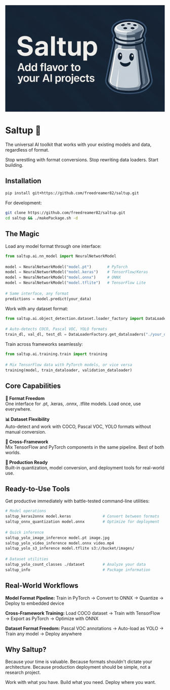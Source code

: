 <div align="center">
<img src="docs/saltup-banner.png">
</div>

# Saltup 🧂

The universal AI toolkit that works with your existing models and data, regardless of format.

Stop wrestling with format conversions. Stop rewriting data loaders. Start building.

## Installation

```bash
pip install git+https://github.com/freedreamer82/saltup.git
```

For development:
```bash
git clone https://github.com/freedreamer82/saltup.git
cd saltup && ./makePackage.sh -d
```

## The Magic

Load any model format through one interface:
```python
from saltup.ai.nn_model import NeuralNetworkModel

model = NeuralNetworkModel("model.pt")       # PyTorch
model = NeuralNetworkModel("model.keras")    # TensorFlow/Keras  
model = NeuralNetworkModel("model.onnx")     # ONNX
model = NeuralNetworkModel("model.tflite")   # TensorFlow Lite

# Same interface, any format
predictions = model.predict(your_data)
```

Work with any dataset format:
```python
from saltup.ai.object_detection.dataset.loader_factory import DataLoaderFactory

# Auto-detects COCO, Pascal VOC, YOLO formats
train_dl, val_dl, test_dl = DataLoaderFactory.get_dataloaders("./your_dataset")
```

Train across frameworks seamlessly:
```python
from saltup.ai.training.train import training

# Mix TensorFlow data with PyTorch models, or vice versa
training(model, train_dataloader, validation_dataloader)
```

## Core Capabilities

**🔄 Format Freedom**  
One interface for .pt, .keras, .onnx, .tflite models. Load once, use everywhere.

**📊 Dataset Flexibility**  
Auto-detect and work with COCO, Pascal VOC, YOLO formats without manual conversion.

**🔀 Cross-Framework**  
Mix TensorFlow and PyTorch components in the same pipeline. Best of both worlds.

**🚀 Production Ready**  
Built-in quantization, model conversion, and deployment tools for real-world use.

## Ready-to-Use Tools

Get productive immediately with battle-tested command-line utilities:

```bash
# Model operations
saltup_keras2onnx model.keras              # Convert between formats
saltup_onnx_quantization model.onnx        # Optimize for deployment

# Quick inference  
saltup_yolo_image_inference model.pt image.jpg
saltup_yolo_video_inference model.onnx video.mp4
saltup_yolo_s3_inference model.tflite s3://bucket/images/

# Dataset utilities
saltup_yolo_count_classes ./dataset        # Analyze your data
saltup_info                                # Package information
```

## Real-World Workflows

**Model Format Pipeline:**
Train in PyTorch → Convert to ONNX → Quantize → Deploy to embedded device

**Cross-Framework Training:**
Load COCO dataset → Train with TensorFlow → Export as PyTorch → Optimize with ONNX

**Dataset Format Freedom:**
Pascal VOC annotations → Auto-load as YOLO → Train any model → Deploy anywhere

## Why Saltup?

Because your time is valuable. Because formats shouldn't dictate your architecture. Because production deployment should be simple, not a research project.

Work with what you have. Build what you need. Deploy where you want.
